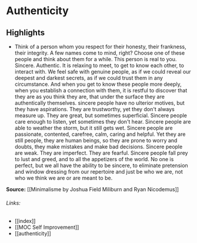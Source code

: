 # Authenticity
## Highlights
- Think of a person whom you respect for their honesty, their frankness, their integrity.  A few names come to mind, right?  Choose one of these people and think about them for a while.  This person is real to you.  Sincere.  Authentic.  It is relaxing to meet, to get to know each other, to interact with.  We feel safe with genuine people, as if we could reveal our deepest and darkest secrets, as if we could trust them in any circumstance.  And when you get to know these people more deeply, when you establish a connection with them, it is restful to discover that they are as you think they are, that under the surface they are authentically themselves.  sincere people have no ulterior motives, but they have aspirations.  They are trustworthy, yet they don't always measure up.  They are great, but sometimes superficial.  Sincere people care enough to listen, yet sometimes they don't hear.  Sincere people are able to weather the storm, but it still gets wet.  Sincere people are passionate, contented, carefree, calm, caring and helpful.  Yet they are still people, they are human beings, so they are prone to worry and doubts, they make mistakes and make bad decisions.  Sincere people are weak.  They are imperfect.  They are fearful.  Sincere people fall prey to lust and greed, and to all the appetizers of the world.  No one is perfect, but we all have the ability to be sincere, to eliminate pretension and window dressing from our repertoire and just be who we are, not who we think we are or are meant to be.

**Source:** [[Minimalisme by Joshua Field Miliburn and Ryan Nicodemus]]

###### Links:
- [[index]]
- [[MOC Self Improvement]]
- [[authenticity]]